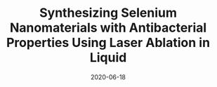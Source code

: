 ---
title: "Synthesizing Selenium Nanomaterials with Antibacterial Properties Using Laser Ablation in Liquid"
authors: '<i>Yaroslav Golubev</i>'
status: "thesis"
collection: publications
permalink: /publications/2020-06-18-masters-thesis
date: 2020-06-18
degree: "Master's thesis in Laser Technologies"
venue: "<b>ITMO University</b>"
advisor: '<a href="https://www.researchgate.net/profile/Andrei-Samokhvalov">Dr. Andrey Samokhvalov</a>'
paperurl: 'https://areyde.com/files/master.pdf'
video: 'https://www.youtube.com/watch?v=qxMpskVkR8E'
counter_id: 'T2'
language: 'Russian'
---